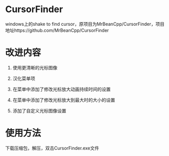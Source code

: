 # CursorFinder

windows上的shake to find cursor，原项目为MrBeanCpp/CursorFinder，项目地址https://github.com/MrBeanCpp/CursorFinder

# 改进内容

1. 使用更清晰的光标图像

2. 汉化菜单项

3. 在菜单中添加了修改光标放大动画持续时间的设置

4. 在菜单中添加了修改光标放大到最大时的大小的设置

5. 添加了自定义光标图像设置

# 使用方法

下载压缩包，解压，双击CursorFinder.exe文件


